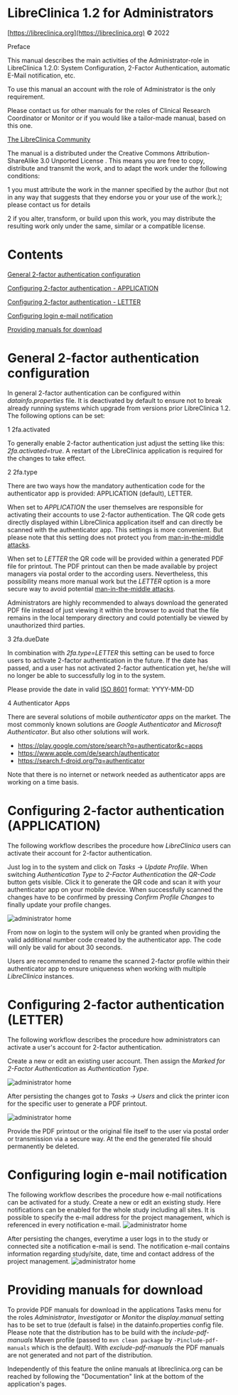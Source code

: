 LibreClinica 1.2 for Administrators
===================================

[https://libreclinica.org](https://libreclinica.org) © 2022

Preface

This manual describes the main activities of the Administrator-role in LibreClinica 1.2.0: System Configuration, 2-Factor Authentication, automatic E-Mail notification, etc.

To use this manual an account with the role of Administrator is the only requirement.

Please contact us for other manuals for the roles of Clinical Research Coordinator or Monitor or if you would like a tailor-made manual, based on this one.

[The LibreClinica Community](https://libreclinica.org)

The manual is a distributed under the <a name="firstheading">Creative Commons Attribution-ShareAlike 3.0 Unported License . This means you are free to copy, distribute and transmit the work, and to adapt the work under the following conditions:</a>

1 you must attribute the work in the manner specified by the author (but not in any way that suggests that they endorse you or your use of the work.); please contact us for details

2 if you alter, transform, or build upon this work, you may distribute the resulting work only under the same, similar or a compatible license.

# Contents

[General 2-factor authentication configuration](#general-2-factor-authentication-configuration)

[Configuring 2-factor authentication - APPLICATION](#configuring-2-factor-authentication-application)

[Configuring 2-factor authentication - LETTER](#configuring-2-factor-authentication-letter)

[Configuring login e-mail notification](#configuring-login-e-mail-notification)

[Providing manuals for download](#providing-manuals-for-download)

# General 2-factor authentication configuration

In general 2-factor authentication can be configured within _datainfo.properties_ file. It is deactivated by default to ensure not to break already running systems which upgrade from versions prior LibreClinica 1.2. The following options can be set:

1 2fa.activated

To generally enable 2-factor authentication just adjust the setting like this: _2fa.activated=true_. A restart of the LibreClinica application is required for the changes to take effect.

2 2fa.type

There are two ways how the mandatory authentication code for the authenticator app is provided: APPLICATION (default), LETTER. 

When set to _APPLICATION_ the user themselves are responsible for activating their accounts to use 2-factor authentication. The QR code gets directly displayed within LibreClinica application itself and can directly be scanned with the authenticator app. This settings is more convenient. But please note that this setting does not protect you from [man-in-the-middle attacks](https://en.wikipedia.org/wiki/Man-in-the-middle_attack).

When set to _LETTER_ the QR code will be provided within a generated PDF file for printout. The PDF printout can then be made available by project managers via postal order to the according users. Nevertheless, this possibility means more manual work but the _LETTER_ option is a more secure way to avoid potential [man-in-the-middle attacks](https://en.wikipedia.org/wiki/Man-in-the-middle_attack).

Administrators are highly recommended to always download the generated PDF file instead of just viewing it within the browser to avoid that the file remains in the local temporary directory and could potentially be viewed by unauthorized third parties.

3 2fa.dueDate

In combination with _2fa.type=LETTER_ this setting can be used to force users to activate 2-factor authentication in the future. If the date has passed, and a user has not activated 2-factor authentication yet, he/she will no longer be able to successfully log in to the system.

Please provide the date in valid [ISO 8601](https://en.wikipedia.org/wiki/ISO_8601#Calendar_dates) format: YYYY-MM-DD

4 Authenticator Apps

There are several solutions of mobile _authenticator apps_ on the market. The most commonly known solutions are _Google Authenticator_ and _Microsoft Authenticator_. But also other solutions will work.

- https://play.google.com/store/search?q=authenticator&c=apps
- https://www.apple.com/de/search/authenticator
- https://search.f-droid.org/?q=authenticator

Note that there is no internet or network needed as authenticator apps are working on a time basis.

# Configuring 2-factor authentication (APPLICATION)

The following workflow describes the procedure how _LibreClinica_ users can activate their account for 2-factor authentication.

Just log in to the system and click on _Tasks_ -> _Update Profile_. When switching _Authentication Type_ to _2-Factor Authentication_ the _QR-Code_ button gets visible. Click it to generate the QR code and scan it with your authenticator app on your mobile device. When successfully scanned the changes have to be confirmed by pressing _Confirm Profile Changes_ to finally update your profile changes.

![administrator home](administrator-manual_images/change-user-profile-application.png "change user profile")

From now on login to the system will only be granted when providing the valid additional number code created by the authenticator app. The code will only be valid for about 30 seconds.

Users are recommended to rename the scanned 2-factor profile within their authenticator app to ensure uniqueness when working with multiple _LibreClinica_ instances.

# Configuring 2-factor authentication (LETTER)

The following workflow describes the procedure how administrators can activate a user's account for 2-factor authentication.

Create a new or edit an existing user account. Then assign the _Marked for 2-Factor Authentication_ as _Authentication Type_.

![administrator home](administrator-manual_images/user-account-letter.png "create/edit user account")

After persisting the changes got to  _Tasks -> Users_  and click the printer icon for the specific user to generate a PDF printout. 

![administrator home](administrator-manual_images/administer-users-letter.png "administer users")

Provide the PDF printout or the original file itself to the user via postal order or transmission via a secure way. At the end the generated file should permanently be deleted.

# Configuring login e-mail notification

The following workflow describes the procedure how e-mail notifications can be activated for a study. 
Create a new or edit an existing study. Here notifications can be enabled for the whole study including all sites. 
It is possible to specify the e-mail address for the project management, which is referenced in every notification e-mail.
![administrator home](administrator-manual_images/update_study_details.png "update study details")

After persisting the changes, everytime a user logs in to the study or connected site a notification e-mail is send.
The notification e-mail contains information regarding study/site, date, time and contact address of the project management.
![administrator home](administrator-manual_images/login_mail.png "login e-mail")

# Providing manuals for download

To provide PDF manuals for download in the applications Tasks menu for the roles _Administrator_, _Investigator_ or _Monitor_ the _display.manual_ setting has to be set to true (default is false) in the datainfo.properties config file. Please note that the distribution has to be build with the _include-pdf-manuals_ Maven profile (passed to `mvn clean package` by `-Pinclude-pdf-manuals` which is the default). With _exclude-pdf-manuals_ the PDF manuals are not generated and not part of the distribution.

Independently of this feature the online manuals at libreclinica.org can be reached by following the "Documentation" link at the bottom of the application's pages.

